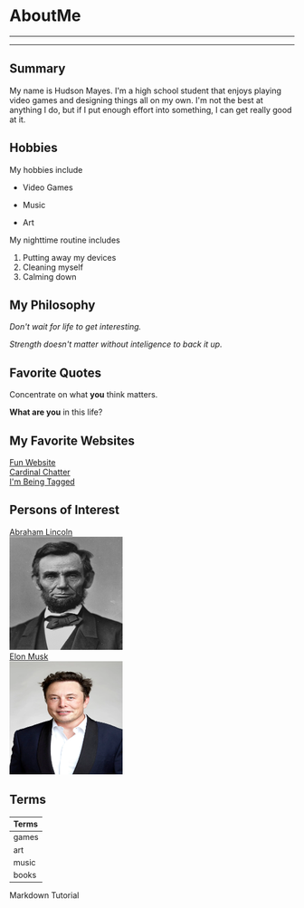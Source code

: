 # AboutMe
---
---
## Summary

[I have a new home]: https://redbirdrants.com/

My name is Hudson Mayes. I'm a high school student that enjoys playing video games and designing things all on my own. I'm not the best at anything I do, but if I put enough effort into something, I can get really good at it. 

[1]: https://en.wikipedia.org/wiki/Abraham_Lincoln
[2]: https://en.wikipedia.org/wiki/Elon_Musk
[3]: https://en.wikipedia.org/wiki/Shohei_Ohtani

Hobbies
-

My hobbies include 

- Video Games
+ Music
* Art

My nighttime routine includes

1. Putting away my devices
2. Cleaning myself
4. Calming down

## My Philosophy

*Don't wait for life to get interesting.*

_Strength doesn't matter without inteligence to back it up._

## Favorite Quotes

Concentrate on what **you** think matters.

__What are you__ in this life?

## My Favorite Websites

[Fun Website](https://www.google.com)<br>
[Cardinal Chatter](https://www.mlptraderumors.com/st-louis-cardinals "St. Louis Cardinals Rumors")<br>
[I'm Being Tagged][I have a NEW HOME]<br>

## Persons of Interest

[Abraham Lincoln][1]<br>
<kbd>
  <img src="https://github.com/radicalhdude/AboutMe/blob/main/AbrahamLincoln.jpg" height="200px" width="200px">
</kbd><br>
[Elon Musk][2]<br>
<kbd>
  <img src="https://github.com/radicalhdude/AboutMe/blob/main/ElonMusk.webp" height="200px" width="200px">
</kbd><br>

## Terms

| Terms |
|:-|
| games |
| art |
| music |
| books |

Markdown Tutorial
